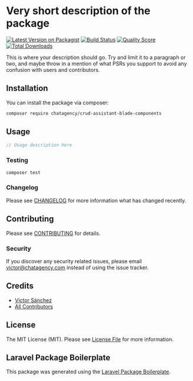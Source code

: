 # Very short description of the package

[![Latest Version on Packagist](https://img.shields.io/packagist/v/chatagency/crud-assistant-blade-components.svg?style=flat-square)](https://packagist.org/packages/chatagency/crud-assistant-blade-components)
[![Build Status](https://img.shields.io/travis/chatagency/crud-assistant-blade-components/master.svg?style=flat-square)](https://travis-ci.org/chatagency/crud-assistant-blade-components)
[![Quality Score](https://img.shields.io/scrutinizer/g/chatagency/crud-assistant-blade-components.svg?style=flat-square)](https://scrutinizer-ci.com/g/chatagency/crud-assistant-blade-components)
[![Total Downloads](https://img.shields.io/packagist/dt/chatagency/crud-assistant-blade-components.svg?style=flat-square)](https://packagist.org/packages/chatagency/crud-assistant-blade-components)

This is where your description should go. Try and limit it to a paragraph or two, and maybe throw in a mention of what PSRs you support to avoid any confusion with users and contributors.

## Installation

You can install the package via composer:

```bash
composer require chatagency/crud-assistant-blade-components
```

## Usage

``` php
// Usage description here
```

### Testing

``` bash
composer test
```

### Changelog

Please see [CHANGELOG](CHANGELOG.md) for more information what has changed recently.

## Contributing

Please see [CONTRIBUTING](CONTRIBUTING.md) for details.

### Security

If you discover any security related issues, please email victor@chatagency.com instead of using the issue tracker.

## Credits

- [Victor Sánchez](https://github.com/chatagency)
- [All Contributors](../../contributors)

## License

The MIT License (MIT). Please see [License File](LICENSE.md) for more information.

## Laravel Package Boilerplate

This package was generated using the [Laravel Package Boilerplate](https://laravelpackageboilerplate.com).